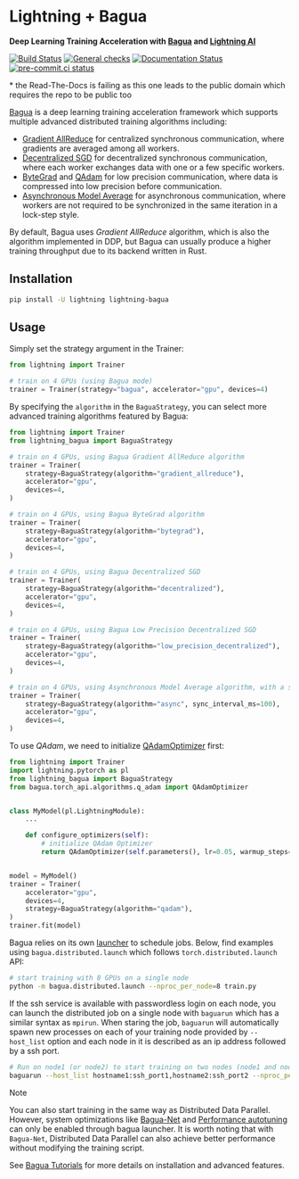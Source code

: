 # Lightning + Bagua

**Deep Learning Training Acceleration with [Bagua](https://tutorials.baguasys.com/) and [Lightning AI](https://lightning.ai)**

[![Build Status](https://dev.azure.com/Lightning-AI/compatibility/_apis/build/status/Lightning-AI.lightning-Bagua?branchName=main)](https://dev.azure.com/Lightning-AI/compatibility/_build/latest?definitionId=47&branchName=main)
[![General checks](https://github.com/Lightning-AI/lightning-Bagua/actions/workflows/ci-checks.yml/badge.svg?event=push)](https://github.com/Lightning-AI/lightning-Bagua/actions/workflows/ci-checks.yml)
[![Documentation Status](https://readthedocs.org/projects/lightning-Bagua/badge/?version=latest)](https://lightning-Bagua.readthedocs.io/en/latest/?badge=latest)
[![pre-commit.ci status](https://results.pre-commit.ci/badge/github/Lightning-AI/lightning-Bagua/main.svg?badge_token=mqheL1-cTn-280Vx4cJUdg)](https://results.pre-commit.ci/latest/github/Lightning-AI/lightning-Bagua/main?badge_token=mqheL1-cTn-280Vx4cJUdg)

\* the Read-The-Docs is failing as this one leads to the public domain which requires the repo to be public too

[Bagua](https://github.com/BaguaSys/bagua) is a deep learning training acceleration framework which supports multiple advanced distributed
training algorithms including:

- [Gradient AllReduce](https://tutorials.baguasys.com/algorithms/gradient-allreduce) for centralized synchronous communication, where gradients are averaged among all workers.
- [Decentralized SGD](https://tutorials.baguasys.com/algorithms/decentralized) for decentralized synchronous communication, where each worker exchanges data with one or a few specific workers.
- [ByteGrad](https://tutorials.baguasys.com/algorithms/bytegrad) and [QAdam](https://tutorials.baguasys.com/algorithms/q-adam) for low precision communication, where data is compressed into low precision  before communication.
- [Asynchronous Model Average](https://tutorials.baguasys.com/algorithms/async-model-average) for asynchronous communication, where workers are not required to be  synchronized in the same iteration in a lock-step style.

By default, Bagua uses *Gradient AllReduce* algorithm, which is also the algorithm implemented in DDP, but Bagua can usually produce a higher training throughput due to its backend written in Rust.

## Installation

```bash
pip install -U lightning lightning-bagua
```

## Usage

Simply set the strategy argument in the Trainer:

```python
from lightning import Trainer

# train on 4 GPUs (using Bagua mode)
trainer = Trainer(strategy="bagua", accelerator="gpu", devices=4)
```

By specifying the `algorithm` in the `BaguaStrategy`, you can select more advanced training algorithms featured by Bagua:

```python
from lightning import Trainer
from lightning_bagua import BaguaStrategy

# train on 4 GPUs, using Bagua Gradient AllReduce algorithm
trainer = Trainer(
    strategy=BaguaStrategy(algorithm="gradient_allreduce"),
    accelerator="gpu",
    devices=4,
)

# train on 4 GPUs, using Bagua ByteGrad algorithm
trainer = Trainer(
    strategy=BaguaStrategy(algorithm="bytegrad"),
    accelerator="gpu",
    devices=4,
)

# train on 4 GPUs, using Bagua Decentralized SGD
trainer = Trainer(
    strategy=BaguaStrategy(algorithm="decentralized"),
    accelerator="gpu",
    devices=4,
)

# train on 4 GPUs, using Bagua Low Precision Decentralized SGD
trainer = Trainer(
    strategy=BaguaStrategy(algorithm="low_precision_decentralized"),
    accelerator="gpu",
    devices=4,
)

# train on 4 GPUs, using Asynchronous Model Average algorithm, with a synchronization interval of 100ms
trainer = Trainer(
    strategy=BaguaStrategy(algorithm="async", sync_interval_ms=100),
    accelerator="gpu",
    devices=4,
)
```

To use *QAdam*, we need to initialize [QAdamOptimizer](https://bagua.readthedocs.io/en/latest/autoapi/bagua/torch_api/algorithms/q_adam/index.html#bagua.torch_api.algorithms.q_adam.QAdamOptimizer) first:

```python
from lightning import Trainer
import lightning.pytorch as pl
from lightning_bagua import BaguaStrategy
from bagua.torch_api.algorithms.q_adam import QAdamOptimizer


class MyModel(pl.LightningModule):
    ...

    def configure_optimizers(self):
        # initialize QAdam Optimizer
        return QAdamOptimizer(self.parameters(), lr=0.05, warmup_steps=100)


model = MyModel()
trainer = Trainer(
    accelerator="gpu",
    devices=4,
    strategy=BaguaStrategy(algorithm="qadam"),
)
trainer.fit(model)
```

Bagua relies on its own [launcher](https://tutorials.baguasys.com/getting-started/#launch-job) to schedule jobs. Below, find examples using `bagua.distributed.launch` which follows `torch.distributed.launch` API:

```bash
# start training with 8 GPUs on a single node
python -m bagua.distributed.launch --nproc_per_node=8 train.py
```

If the ssh service is available with passwordless login on each node, you can launch the distributed job on a single node with `baguarun` which has a similar syntax as `mpirun`. When staring the job, `baguarun` will automatically spawn new processes on each of your training node provided by `--host_list` option and each node in it is described as an ip address followed by a ssh port.

```bash
# Run on node1 (or node2) to start training on two nodes (node1 and node2), 8 GPUs per node
baguarun --host_list hostname1:ssh_port1,hostname2:ssh_port2 --nproc_per_node=8 --master_port=port1 train.py
```

Note

You can also start training in the same way as Distributed Data Parallel. However, system optimizations like [Bagua-Net](https://tutorials.baguasys.com/more-optimizations/bagua-net) and [Performance autotuning](https://tutorials.baguasys.com/performance-autotuning/) can only be enabled through bagua launcher. It is worth noting that with `Bagua-Net`, Distributed Data Parallel can also achieve better performance without modifying the training script.

See [Bagua Tutorials](https://tutorials.baguasys.com/) for more details on installation and advanced features.
